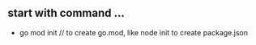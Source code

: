 ## start with command ...
- go mod init <projectname> // to create go.mod, like node init to create package.json

